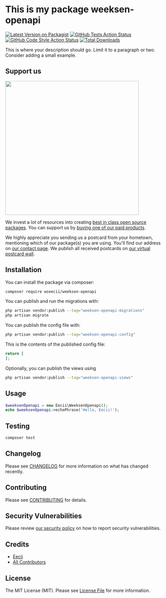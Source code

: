 # This is my package weeksen-openapi

[![Latest Version on Packagist](https://img.shields.io/packagist/v/wseecii/weeksen-openapi.svg?style=flat-square)](https://packagist.org/packages/wseecii/weeksen-openapi)
[![GitHub Tests Action Status](https://img.shields.io/github/actions/workflow/status/wseecii/weeksen-openapi/run-tests.yml?branch=main&label=tests&style=flat-square)](https://github.com/wseecii/weeksen-openapi/actions?query=workflow%3Arun-tests+branch%3Amain)
[![GitHub Code Style Action Status](https://img.shields.io/github/actions/workflow/status/wseecii/weeksen-openapi/fix-php-code-style-issues.yml?branch=main&label=code%20style&style=flat-square)](https://github.com/wseecii/weeksen-openapi/actions?query=workflow%3A"Fix+PHP+code+style+issues"+branch%3Amain)
[![Total Downloads](https://img.shields.io/packagist/dt/wseecii/weeksen-openapi.svg?style=flat-square)](https://packagist.org/packages/wseecii/weeksen-openapi)

This is where your description should go. Limit it to a paragraph or two. Consider adding a small example.

## Support us

[<img src="https://github-ads.s3.eu-central-1.amazonaws.com/weeksen-openapi.jpg?t=1" width="419px" />](https://spatie.be/github-ad-click/weeksen-openapi)

We invest a lot of resources into creating [best in class open source packages](https://spatie.be/open-source). You can support us by [buying one of our paid products](https://spatie.be/open-source/support-us).

We highly appreciate you sending us a postcard from your hometown, mentioning which of our package(s) you are using. You'll find our address on [our contact page](https://spatie.be/about-us). We publish all received postcards on [our virtual postcard wall](https://spatie.be/open-source/postcards).

## Installation

You can install the package via composer:

```bash
composer require wseecii/weeksen-openapi
```

You can publish and run the migrations with:

```bash
php artisan vendor:publish --tag="weeksen-openapi-migrations"
php artisan migrate
```

You can publish the config file with:

```bash
php artisan vendor:publish --tag="weeksen-openapi-config"
```

This is the contents of the published config file:

```php
return [
];
```

Optionally, you can publish the views using

```bash
php artisan vendor:publish --tag="weeksen-openapi-views"
```

## Usage

```php
$weeksenOpenapi = new Eecii\WeeksenOpenapi();
echo $weeksenOpenapi->echoPhrase('Hello, Eecii!');
```

## Testing

```bash
composer test
```

## Changelog

Please see [CHANGELOG](CHANGELOG.md) for more information on what has changed recently.

## Contributing

Please see [CONTRIBUTING](CONTRIBUTING.md) for details.

## Security Vulnerabilities

Please review [our security policy](../../security/policy) on how to report security vulnerabilities.

## Credits

- [Eecii](https://github.com/wseecii)
- [All Contributors](../../contributors)

## License

The MIT License (MIT). Please see [License File](LICENSE.md) for more information.

